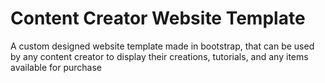 # Content Creator Website Template
A custom designed website template made in bootstrap, that can be used by any content creator to display their creations, tutorials, and any items available for purchase
